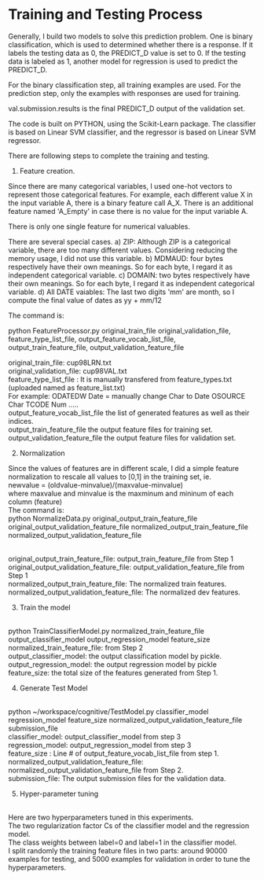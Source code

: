 Training and Testing Process
==================

Generally, I build two models to solve this prediction problem. One is binary classification, which is used to determined whether there is a response. If it labels the testing data as 0, the PREDICT_D value is set to 0. If the testing data is labeled as 1, another model for regression is used to predict the PREDICT_D. 

For the binary classification step, all training examples are used. For the prediction step, only the examples with responses are used for training. 


val.submission.results is the final PREDICT_D output of the validation set. 

The code is built on PYTHON, using the Scikit-Learn package. The classifier is based on Linear SVM classifier, and the regressor is based on Linear SVM regressor. 

There are following steps to complete the training and testing. 

1) Feature creation. 

Since there are many categorical variables, I used one-hot vectors to represent those categorical features. For example, each different value X in the input variable A, there is a binary feature call A_X. There is an additional feature named 'A_Empty' in case there is no value for the input variable A. 

There is only one single feature for numerical valuables.

There are several special cases. 
a) ZIP: Although ZIP is a categorical variable, there are too many different values. Considering reducing the memory usage, I did not use this variable. b) MDMAUD: four bytes respectively have their own meanings. So for each byte, I regard it as independent categorical variable. c) DOMAIN: two bytes respectively have their own meanings. So for each byte, I regard it as independent categorical variable. d) All DATE vaiables: The last two digits 'mm' are month, so I compute the final value of dates as yy + mm/12

The command is:

python FeatureProcessor.py  original_train_file original_validation_file, feature_type_list_file, output_feature_vocab_list_file, output_train_feature_file, output_validation_feature_file


original_train_file:                    cup98LRN.txt
<br>
original_validation_file:               cup98VAL.txt
<br>
feature_type_list_file :                It is manually transfered from feature_types.txt (uploaded named as feature_list.txt) 
<br>
For example: 	                        ODATEDW  Date = manually change Char to Date
                                        OSOURCE     Char
                                        TCODE       Num
                                        .....
<br>
output_feature_vocab_list_file    	the list of generated features as well as their indices. 
<br>
output_train_feature_file		the output feature files for training set. 
<br>
output_validation_feature_file	the output feature files for validation set.


2) Normalization

Since the values of features are in different scale, I did a simple feature normalization to rescale all values to [0,1] in the training set, ie. 
<br>
newvalue = (oldvalue-minvalue)/(maxvalue-minvalue)
<br>
where maxvalue and minvalue is the maxminum and mininum of each column (feature)
<br>
The command is:
<br>
python NormalizeData.py original_output_train_feature_file original_output_validation_feature_file normalized_output_train_feature_file normalized_output_validation_feature_file

<br>
original_output_train_feature_file: output_train_feature_file from Step 1
<br>
original_output_validation_feature_file:  output_validation_feature_file from Step 1
<br>
normalized_output_train_feature_file: The normalized train features. 
<br>
normalized_output_validation_feature_file: The normalized dev features.
<br>


3) Train the model
<br>
python TrainClassifierModel.py normalized_train_feature_file  output_classifier_model  output_regression_model  feature_size
<br>
normalized_train_feature_file: from Step 2
<br>
output_classifier_model: the output classification model by pickle. 
<br>
output_regression_model: the output regression model by pickle
<br>
feature_size: the total size of the features generated from Step 1. 



4) Generate Test Model
<br>
python ~/workspace/cognitive/TestModel.py  classifier_model regression_model feature_size normalized_output_validation_feature_file  submission_file

<br>
classifier_model: output_classifier_model from step 3
<br>
regression_model: output_regression_model from step 3
<br>
feature_size : Line # of output_feature_vocab_list_file from step 1. 
<br>
normalized_output_validation_feature_file: normalized_output_validation_feature_file from Step 2.  
<br>
submission_file: The output submission files for the validation data. 


5) Hyper-parameter tuning
<br>
Here are two hyperparameters tuned in this experiments. 
<br>
The two regularization factor Cs  of the classifier model and the regression model.
<br>
The class weights between label=0 and label=1 in the classifier model.  
<br>
I split randomly the training feature files in two parts: around 90000 examples for testing, and 5000 examples for validation in order to tune the hyperparameters. 






